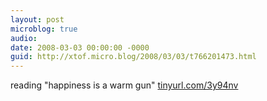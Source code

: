 ```yaml
---
layout: post
microblog: true
audio: 
date: 2008-03-03 00:00:00 -0000
guid: http://xtof.micro.blog/2008/03/03/t766201473.html
---
```

reading "happiness is a warm gun"  [tinyurl.com/3y94nv](http://tinyurl.com/3y94nv)
